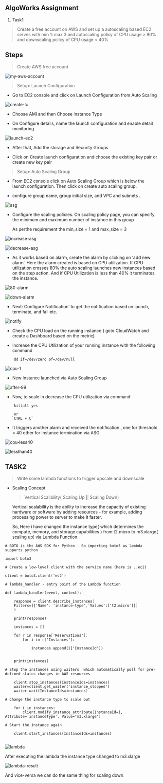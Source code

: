 ## AlgoWorks Assignment

1. Task1

>Create a free account on AWS and set up a autoscaling based EC2 serves with min 1: max 3 and autoscaling policy of CPU usage > 80% and downscaling policy of 
>CPU usage < 40%

## Steps

> Create AWS free account 

![my-aws-account](../blob/master/Pictures/my-aWS-account.png)
 
> Setup: Launch Configuration

- Go to EC2 console and click on Launch Configuration from Auto Scaling

![create-lc](../Pictures/create-lc.png)

- Choose AMI and then Choose Instance Type

- On Configure details, name the launch configuration and enable detail monitoring 

![launch-ec2](../Pictures/launch-ec2.png)

- After that, Add the storage and Security Groups

- Click on Create launch configuration and choose the existing key pair or create new key pair


> Setup: Auto Scaling Group

- From EC2 console click on Auto Scaling Group which is below the launch configuration. Then click on create auto scaling group.

- configure group name, group initial size, and VPC and subnets .

![asg](../Pictures/asg.png)

- Configure the scaling policies. On scaling policy page, you can specify the minimum and maximum number of instance in this group

  As perthe requirement the min_size = 1 and max_size = 3

![increase-asg](../Pictures/increase-asg.png)

![decrease-asg](../Pictures/decrease-asg.png)

-  As it works based on alarm, create the alarm by clicking on ‘add new alarm’.
   Here the alarm created is based on CPU utilization. If CPU utilization crosses 80% the auto scaling launches new instances based on the step action.
   And if CPU Utilization is less than 40% it terminates the instance. 

![80-alarm](../Pictures/80-alarm.png)
 
![down-alarm](../Pictures/down-alarm.png)

- Next: Configure Notification’ to get the notification based on launch, terminate, and fail etc.

![notify](../Pictures/notify.png)

- Check the CPU load on the running instance ( goto CloudWatch and create a Dashboard based on the metric)

- Increase the CPU Utilization of your running instance with the following command

```
	dd if=/dev/zero of=/dev/null

```

![cpu-1](../Pictures/cpu-1.png)

- New Instance launched via Auto Scaling Group

![after-99](../Pictures/after-99.png)

- Now, to scale in decrease the CPU utilization via command

```
    killall yes

	or
   `CTRL + C`

```

- It triggers another alarm and received the notification , one for threshold < 40 other for instance termination via ASG

![cpu-less40](../Pictures/cpu-less40.png)

![lessthan40](../Pictures/lessthan40.png)


## TASK2

> Write some lambda functions to trigger upscale and downscale

* Scaling Concept

  > Vertical Scalibility( Scaling Up || Scaling Down)

   Vertical scalability is the ability to increase the capacity of existing hardware or software by adding resources - 
   for example, adding processing power to  server to make it faster.

   So, Here i have changed the instance type( which determines the compute, memory, and storage capabilities ) 
   from t2.micro to m3.xlarge( scaling up) via Lambda Function


```
# BOTO is the AWS SDK for Python . So importing boto3 as lambda supports python 

import boto3 

# Create a low-level client with the service name (here is ..ec2)

client = boto3.client('ec2')

# lambda_handler - entry point of the Lambda function 

def lambda_handler(event, context):

    response = client.describe_instances(
    Filters=[{'Name': 'instance-type','Values':['t2.micro']}]
    )
    
    print(response)
    
    instances = []
    
    for r in response['Reservations']:
        for i in r['Instances']:
        
            instances.append(i['InstanceId'])
 
     
    print(instances)
    
# Stop the instances using waiters  which automatically poll for pre-defined status changes in AWS resources

    client.stop_instances(InstanceIds=instances)
    waiter=client.get_waiter('instance_stopped')
    waiter.wait(InstanceIds=instances)

# Change the instance type to scale out 

    for i in instances:
        client.modify_instance_attribute(InstanceId=i, Attribute='instanceType', Value='m3.xlarge')

# Start the instance again 

    client.start_instances(InstanceIds=instances)
     

```
   
![lambda](../Pictures/lambda.png)

After executing the lambda the instance type changed to m3.xlarge

![lambda-result](../Pictures/lambda-result.png)


And vice-versa we can do the same thing for scaling down.
  





